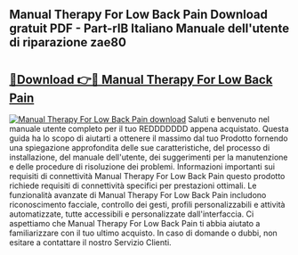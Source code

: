 ## Manual Therapy For Low Back Pain Download gratuit PDF - Part-rlB Italiano Manuale dell'utente di riparazione zae80

# <h2><a href="http://dfduvt.blite.top/?on=Manual+Therapy+For+Low+Back+Pain">🔗Download 👉🔴 Manual Therapy For Low Back Pain</a></h2>

[![Manual Therapy For Low Back Pain download](https://i.imgur.com/lujVjoI.png)](http://dfduvt.blite.top/?on=Manual+Therapy+For+Low+Back+Pain)
Saluti e benvenuto nel manuale utente completo per il tuo REDDDDDDD appena acquistato. Questa guida ha lo scopo di aiutarti a ottenere il massimo dal tuo Prodotto fornendo una spiegazione approfondita delle sue caratteristiche, del processo di installazione, del manuale dell'utente, dei suggerimenti per la manutenzione e delle procedure di risoluzione dei problemi. Informazioni importanti sui requisiti di connettività Manual Therapy For Low Back Pain questo prodotto richiede requisiti di connettività specifici per prestazioni ottimali. Le funzionalità avanzate di Manual Therapy For Low Back Pain includono riconoscimento facciale, controllo dei gesti, profili personalizzabili e attività automatizzate, tutte accessibili e personalizzate dall'interfaccia. Ci aspettiamo che Manual Therapy For Low Back Pain ti abbia aiutato a familiarizzare con il tuo ultimo acquisto. In caso di domande o dubbi, non esitare a contattare il nostro Servizio Clienti.
